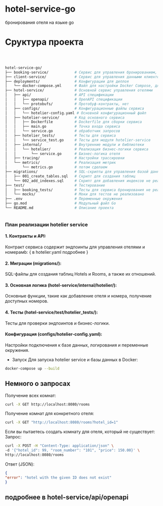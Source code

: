 # hotel-service-go
 бронирования отеля на языке go

# Сруктура проекта
```bash



hotel-service-go/
├── booking-service/            # Сервис для управления бронированием, не реализова
├── client-service/             # Сервис для управления данными клиентов, не реализован
├── deployments/                # Конфигурации для деплоя
│   └── docker-compose.yml      # Файл для настройки Docker Compose, для hotel-service
├── hotel-service/              # Основной сервис управления отелями
│   ├── api/                    # API спецификации
│   │   ├── openapi/            # OpenAPI спецификации
│   │   └── protobufs/          # Протобуф-контракты, нет
│   ├── configs/                # Конфигурационные файлы сервиса
│   │   └── hotelier-config.yaml # Основной конфигурационный файл
│   ├── hotelier-service/       # Код основного сервиса
│   │   ├── Dockerfile          # Dockerfile для сборки сервиса
│   │   ├── main.go             # Точка входа сервиса
│   │   └── service.go          # обработчик запросов
│   ├── hotelier_tests/         # Тесты для сервиса
│   │   └── service_test.go     # Тесты для модуля hotelier-service
│   ├── internal/               # Внутренние модули и библиотеки
│   │   └── hotelier/           # Реализация бизнес-логики сервиса
│   │       └── service.go      # Бизнес-логика отеля
│   ├── tracing/                # Настройки трассировки 
│   └── metrics/                # Реализация метрик
│       └── metrics.go          # потом сделаем
├── migrations/                 # SQL-скрипты для управления базой данных
│   ├── 001_create_tables.sql   # Скрипт для создания таблиц
│   └── 002_add_indexes.sql     # Скрипт для добавления индексов не реализован
├── test/                       # Тестирование
│   ├── booking_tests/          # Тесты для сервиса бронирования не реализовано
│   └── mocks/                  # Моки для тестов не реализовано
├── .env                        # Переменные окружения
├── go.mod                      # Модульный файл Go
└── README.md                   # Описание проекта



```

### План реализации hotelier service
#### 1. Контракты и API:
Контракт сервиса содержит эндпоинты для управления отелями и номерамb:
{
в hotelier.yaml подробнее
}
#### 2. Миграции (migrations/):
   SQL-файлы для создания таблиц Hotels и Rooms, а также их отношений.
#### 3. Основная логика (hotel-service/internal/hotelier/):
   Основные функции, такие как добавление отеля и номера, получение доступных номеров.
#### 4. Тесты (hotel-service/test/hotelier_tests/):
   Тесты для проверки эндпоинтов и бизнес-логики.
#### Конфигурация (configs/hotelier-config.yaml):
 Настройки подключения к базе данных, логирования и переменные окружения.


* Запуск
  Для запуска hotelier service и базы данных в Docker:
``` bash
docker-compose up --build
```
## Немного о запросах 

Получение всех комнат:
```bash
curl -X GET http://localhost:8080/rooms
```
Получение комнат для конкретного отеля:
```bash
curl -X GET "http://localhost:8080/rooms?hotel_id=1"
```

Если вы пытаетесь создать комнату для отеля, который не существует:
Запрос:
```bash
curl -X POST -H "Content-Type: application/json" \
-d '{"hotel_id": 99, "room_number": "101", "price": 150.00}' \
http://localhost:8080/rooms
```
Ответ (JSON):
```json
{
"error": "hotel with the given ID does not exist"
}
```
## подробнее в hotel-service/api/openapi
